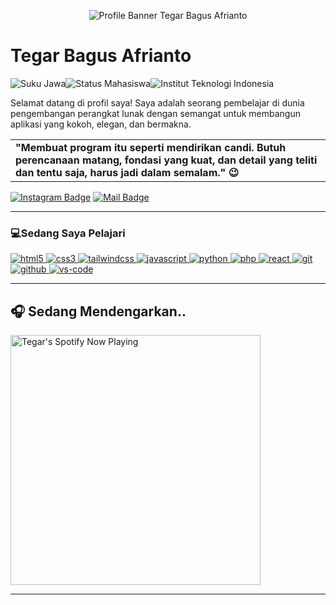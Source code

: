 <p align="center">
  <img src="/assets/ahero.png" alt="Profile Banner Tegar Bagus Afrianto"/>
</p>

<div>
  <h1>Tegar Bagus Afrianto</h1>
  
  <p>
    <img src="https://img.shields.io/badge/Jawa-333?style=for-the-badge" alt="Suku Jawa"/><img src="https://img.shields.io/badge/Mahasiswa-D96114?style=for-the-badge" alt="Status Mahasiswa"/><img src="https://img.shields.io/badge/Institut_Teknologi_Indonesia-F97316?style=for-the-badge" alt="Institut Teknologi Indonesia"/>
  </p>
  
  <p>Selamat datang di profil saya! Saya adalah seorang pembelajar di dunia pengembangan perangkat lunak dengan semangat untuk membangun aplikasi yang kokoh, elegan, dan bermakna.</p>
  
<table>
  <tr>
    <td>
        <b>"Membuat program itu seperti mendirikan candi. Butuh perencanaan matang, fondasi yang kuat, dan detail yang teliti dan tentu saja, harus jadi dalam semalam." 😉</b>
      </div>
    </td>
  </tr>
</table>
  <p>

  [![Instagram Badge](https://img.shields.io/badge/-@teguarx34-e84393?style=flat&labelColor=e84393&logo=instagram&logoColor=white)](https://instagram.com/teguarx34) [![Mail Badge](https://img.shields.io/badge/-garxboss@gmail.com-c0392b?style=flat&labelColor=c0392b&logo=gmail&logoColor=white)](https://mail.google.com/mail/u/?authuser=garxboss@gmail.com)
  </p>
</div>

---
<h3> 💻Sedang Saya Pelajari </h3>
<p>
  <a href="https://developer.mozilla.org/en-US/docs/Web/HTML" target="_blank" rel="noreferrer"> <img src="https://img.shields.io/badge/HTML5-E34F26?style=for-the-badge&logo=html5&logoColor=white" alt="html5"/> </a>
  <a href="https://developer.mozilla.org/en-US/docs/Web/CSS" target="_blank" rel="noreferrer"> <img src="https://img.shields.io/badge/CSS3-1572B6?style=for-the-badge&logo=css3&logoColor=white" alt="css3"/> </a>
  <a href="https://tailwindcss.com/" target="_blank" rel="noreferrer"> <img src="https://img.shields.io/badge/Tailwind_CSS-06B6D4?style=for-the-badge&logo=tailwindcss&logoColor=white" alt="tailwindcss"/> </a>
  <a href="https://developer.mozilla.org/en-US/docs/Web/JavaScript" target="_blank" rel="noreferrer"> <img src="https://img.shields.io/badge/JavaScript-F7DF1E?style=for-the-badge&logo=javascript&logoColor=black" alt="javascript"/> </a>
  <a href="https://www.python.org" target="_blank" rel="noreferrer"> <img src="https://img.shields.io/badge/Python-3776AB?style=for-the-badge&logo=python&logoColor=white" alt="python"/> </a>
  <a href="https://www.php.net" target="_blank" rel="noreferrer"> <img src="https://img.shields.io/badge/PHP-777BB4?style=for-the-badge&logo=php&logoColor=white" alt="php"/> </a>
  <a href="https://reactjs.org/" target="_blank" rel="noreferrer"> <img src="https://img.shields.io/badge/React-20232A?style=for-the-badge&logo=react&logoColor=61DAFB" alt="react"/> </a>
  <a href="https://git-scm.com/" target="_blank" rel="noreferrer"> <img src="https://img.shields.io/badge/GIT-F05032?style=for-the-badge&logo=git&logoColor=white" alt="git"/> </a>
  <a href="https://github.com/" target="_blank" rel="noreferrer"> <img src="https://img.shields.io/badge/GitHub-181717?style=for-the-badge&logo=github&logoColor=white" alt="github"/> </a>
  <a href="https://code.visualstudio.com/" target="_blank" rel="noreferrer"> <img src="https://img.shields.io/badge/VS_Code-007ACC?style=for-the-badge&logo=visualstudiocode&logoColor=white" alt="vs-code"/> </a>
</p>

---

### <h2> 🎧 Sedang Mendengarkan.. </h2>

<p>
  <a href="https://open.spotify.com/user/31cui6cunprbnc5mr6fiulgk3rwq2" target="_blank">
    <img src="https://my-spotify-listening.vercel.app/api/spotify" alt="Tegar's Spotify Now Playing" width="400" />
  </a>
</p>

---
